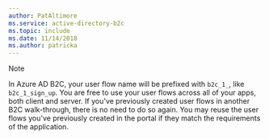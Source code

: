 ```yaml
---
author: PatAltimore
ms.service: active-directory-b2c 
ms.topic: include
ms.date: 11/14/2018
ms.author: patricka
---
```

> [!NOTE]
> In Azure AD B2C, your user flow name will be prefixed with `b2c_1_`, like `b2c_1_sign_up`.  You are free to use your user flows across all of your apps, both client and server.  If you've previously created user flows in another B2C walk-through, there is no need to do so again. You may reuse the user flows you've previously created in the portal if they match the requirements of the application.
> 
> 

